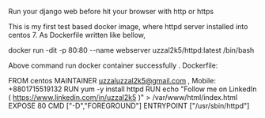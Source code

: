 
Run your django web before hit your browser with http or https


This is my first test based docker image, where httpd server installed into centos 7. As Dockerfile written like bellow,

docker run -dit -p 80:80 --name webserver uzzal2k5/httpd:latest /bin/bash

Above command run docker container successfully .
Dockerfile:

FROM centos
MAINTAINER uzzaluzzal2k5@gmail.com , Mobile: +8801715519132
RUN yum -y install httpd
RUN echo "Follow me on LinkedIn ( https://www.linkedin.com/in/uzzal2k5 )" > /var/www/html/index.html
EXPOSE 80
CMD ["-D","FOREGROUND"]
ENTRYPOINT ["/usr/sbin/httpd"]

